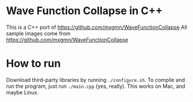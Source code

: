 # Wave Function Collapse in C++
This is a C++ port of https://github.com/mxgmn/WaveFunctionCollapse
All sample images come from https://github.com/mxgmn/WaveFunctionCollapse

# How to run
Download third-party libraries by running `./configure.sh`.
To compile and run the program, just run `./main.cpp` (yes, really).
This works on Mac, and maybe Linux.
